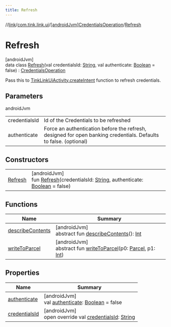```yaml
---
title: Refresh
---
```

//[link](../../../../index.html)/[com.tink.link.ui](../../index.html)/[[androidJvm]CredentialsOperation](../index.html)/[Refresh](index.html)



# Refresh



[androidJvm]\
data class [Refresh](index.html)(val credentialsId: [String](https://kotlinlang.org/api/latest/jvm/stdlib/kotlin/-string/index.html), val authenticate: [Boolean](https://kotlinlang.org/api/latest/jvm/stdlib/kotlin/-boolean/index.html) = false) : [CredentialsOperation](../index.html)

Pass this to [TinkLinkUiActivity.createIntent](../../[android-jvm]-tink-link-ui-activity/-companion/create-intent.html) function to refresh credentials.



## Parameters


androidJvm

| | |
|---|---|
| credentialsId | Id of the Credentials to be refreshed |
| authenticate | Force an authentication before the refresh, designed for open banking credentials. Defaults to false. (optional) |



## Constructors


| | |
|---|---|
| [Refresh](-refresh.html) | [androidJvm]<br>fun [Refresh](-refresh.html)(credentialsId: [String](https://kotlinlang.org/api/latest/jvm/stdlib/kotlin/-string/index.html), authenticate: [Boolean](https://kotlinlang.org/api/latest/jvm/stdlib/kotlin/-boolean/index.html) = false) |


## Functions


| Name | Summary |
|---|---|
| [describeContents](../../../com.tink.link.authentication/[android-jvm]-authentication-task/-third-party-authentication/-launch-result/-error/-app-needs-upgrade/index.html#-1578325224%2FFunctions%2F-812656150) | [androidJvm]<br>abstract fun [describeContents](../../../com.tink.link.authentication/[android-jvm]-authentication-task/-third-party-authentication/-launch-result/-error/-app-needs-upgrade/index.html#-1578325224%2FFunctions%2F-812656150)(): [Int](https://kotlinlang.org/api/latest/jvm/stdlib/kotlin/-int/index.html) |
| [writeToParcel](../../../com.tink.link.authentication/[android-jvm]-authentication-task/-third-party-authentication/-launch-result/-error/-app-needs-upgrade/index.html#-1754457655%2FFunctions%2F-812656150) | [androidJvm]<br>abstract fun [writeToParcel](../../../com.tink.link.authentication/[android-jvm]-authentication-task/-third-party-authentication/-launch-result/-error/-app-needs-upgrade/index.html#-1754457655%2FFunctions%2F-812656150)(p0: [Parcel](https://developer.android.com/reference/kotlin/android/os/Parcel.html), p1: [Int](https://kotlinlang.org/api/latest/jvm/stdlib/kotlin/-int/index.html)) |


## Properties


| Name | Summary |
|---|---|
| [authenticate](authenticate.html) | [androidJvm]<br>val [authenticate](authenticate.html): [Boolean](https://kotlinlang.org/api/latest/jvm/stdlib/kotlin/-boolean/index.html) = false |
| [credentialsId](credentials-id.html) | [androidJvm]<br>open override val [credentialsId](credentials-id.html): [String](https://kotlinlang.org/api/latest/jvm/stdlib/kotlin/-string/index.html) |

